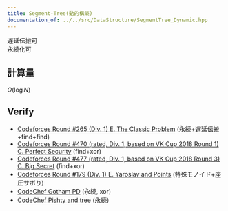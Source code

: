 ```yaml
---
title: Segment-Tree(動的構築)
documentation_of: ../../src/DataStructure/SegmentTree_Dynamic.hpp
---
```

遅延伝搬可 \
永続化可
## 計算量
$O(\log N)$
## Verify


- [Codeforces Round #265 (Div. 1) E. The Classic Problem](https://codeforces.com/contest/464/problem/E) (永続+遅延伝搬+find+find)
- [Codeforces Round #470 (rated, Div. 1, based on VK Cup 2018 Round 1) C. Perfect Security](https://codeforces.com/contest/947/problem/C) (find+xor)
- [Codeforces Round #477 (rated, Div. 1, based on VK Cup 2018 Round 3) C. Big Secret](https://codeforces.com/contest/966/problem/C) (find+xor)
- [Codeforces Round #179 (Div. 1) E. Yaroslav and Points](https://codeforces.com/contest/295/problem/E) (特殊モノイド+座圧サボり)
- [CodeChef Gotham PD](https://www.codechef.com/problems/GPD) (永続, xor)
- [CodeChef Pishty and tree](https://www.codechef.com/problems/PSHTTR) (永続)

